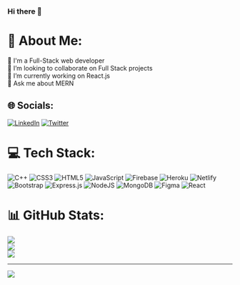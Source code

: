 ### Hi there 👋
# 💫 About Me:
🔭 I'm a Full-Stack web developer<br>👯 I’m looking to collaborate on Full Stack projects<br>🌱 I’m currently working on React.js<br>💬 Ask me about MERN


## 🌐 Socials:
[![LinkedIn](https://img.shields.io/badge/LinkedIn-%230077B5.svg?logo=linkedin&logoColor=white)](https://linkedin.com/in/https://www.linkedin.com/in/abhishek-pandey-0637b822b/) [![Twitter](https://img.shields.io/badge/Twitter-%231DA1F2.svg?logo=Twitter&logoColor=white)](https://twitter.com/https://twitter.com/abhishek_3188) 

# 💻 Tech Stack:
![C++](https://img.shields.io/badge/c++-%2300599C.svg?style=for-the-badge&logo=c%2B%2B&logoColor=white) ![CSS3](https://img.shields.io/badge/css3-%231572B6.svg?style=for-the-badge&logo=css3&logoColor=white) ![HTML5](https://img.shields.io/badge/html5-%23E34F26.svg?style=for-the-badge&logo=html5&logoColor=white) ![JavaScript](https://img.shields.io/badge/javascript-%23323330.svg?style=for-the-badge&logo=javascript&logoColor=%23F7DF1E) ![Firebase](https://img.shields.io/badge/firebase-%23039BE5.svg?style=for-the-badge&logo=firebase) ![Heroku](https://img.shields.io/badge/heroku-%23430098.svg?style=for-the-badge&logo=heroku&logoColor=white) ![Netlify](https://img.shields.io/badge/netlify-%23000000.svg?style=for-the-badge&logo=netlify&logoColor=#00C7B7) ![Bootstrap](https://img.shields.io/badge/bootstrap-%23563D7C.svg?style=for-the-badge&logo=bootstrap&logoColor=white) ![Express.js](https://img.shields.io/badge/express.js-%23404d59.svg?style=for-the-badge&logo=express&logoColor=%2361DAFB) ![NodeJS](https://img.shields.io/badge/node.js-6DA55F?style=for-the-badge&logo=node.js&logoColor=white) ![MongoDB](https://img.shields.io/badge/MongoDB-%234ea94b.svg?style=for-the-badge&logo=mongodb&logoColor=white) 	![Figma](https://img.shields.io/badge/figma-%23F24E1E.svg?style=for-the-badge&logo=figma&logoColor=white) ![React](https://img.shields.io/badge/react-%2320232a.svg?style=for-the-badge&logo=react&logoColor=%2361DAFB)
# 📊 GitHub Stats:
![](https://github-readme-stats.vercel.app/api?username=ABHISHEK-PANDEY2&theme=dark&hide_border=false&include_all_commits=true&count_private=true)<br/>
![](https://github-readme-streak-stats.herokuapp.com/?user=ABHISHEK-PANDEY2&theme=dark&hide_border=false)<br/>
![](https://github-readme-stats.vercel.app/api/top-langs/?username=ABHISHEK-PANDEY2&theme=dark&hide_border=false&include_all_commits=true&count_private=true&layout=compact)

---
[![](https://visitcount.itsvg.in/api?id=ABHISHEK-PANDEY2&icon=0&color=0)](https://visitcount.itsvg.in)

<!-- Proudly created with GPRM ( https://gprm.itsvg.in ) -->
